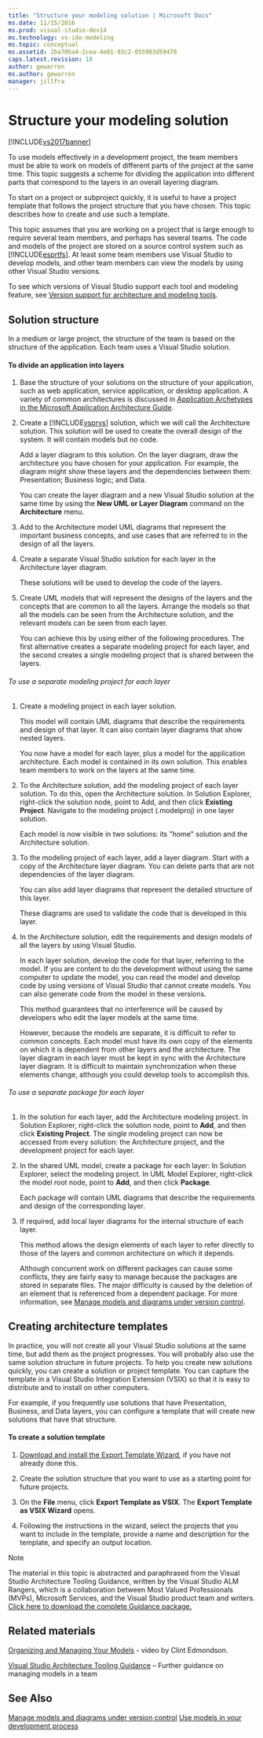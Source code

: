 ```yaml
---
title: "Structure your modeling solution | Microsoft Docs"
ms.date: 11/15/2016
ms.prod: visual-studio-dev14
ms.technology: vs-ide-modeling
ms.topic: conceptual
ms.assetid: 2ba70ba4-2cea-4e01-93c2-055903d59470
caps.latest.revision: 16
author: gewarren
ms.author: gewarren
manager: jillfra
---
```


# Structure your modeling solution

[!INCLUDE[vs2017banner](../includes/vs2017banner.md)]

To use models effectively in a development project, the team members must be able to work on models of different parts of the project at the same time. This topic suggests a scheme for dividing the application into different parts that correspond to the layers in an overall layering diagram.

To start on a project or subproject quickly, it is useful to have a project template that follows the project structure that you have chosen. This topic describes how to create and use such a template.

This topic assumes that you are working on a project that is large enough to require several team members, and perhaps has several teams. The code and models of the project are stored on a source control system such as [!INCLUDE[esprtfs](../includes/esprtfs-md.md)]. At least some team members use Visual Studio to develop models, and other team members can view the models by using other Visual Studio versions.

To see which versions of Visual Studio support each tool and modeling feature, see [Version support for architecture and modeling tools](../modeling/what-s-new-for-design-in-visual-studio.md#VersionSupport).

## Solution structure

In a medium or large project, the structure of the team is based on the structure of the application. Each team uses a Visual Studio solution.

#### To divide an application into layers

1. Base the structure of your solutions on the structure of your application, such as web application, service application, or desktop application. A variety of common architectures is discussed in [Application Archetypes in the Microsoft Application Architecture Guide](http://go.microsoft.com/fwlink/?LinkId=196681).

2. Create a [!INCLUDE[vsprvs](../includes/vsprvs-md.md)] solution, which we will call the Architecture solution. This solution will be used to create the overall design of the system. It will contain models but no code.

    Add a layer diagram to this solution. On the layer diagram, draw the architecture you have chosen for your application. For example, the diagram might show these layers and the dependencies between them: Presentation; Business logic; and Data.

    You can create the layer diagram and a new Visual Studio solution at the same time by using the **New UML or Layer Diagram** command on the **Architecture** menu.

3. Add to the Architecture model UML diagrams that represent the important business concepts, and use cases that are referred to in the design of all the layers.

4. Create a separate Visual Studio solution for each layer in the Architecture layer diagram.

    These solutions will be used to develop the code of the layers.

5. Create UML models that will represent the designs of the layers and the concepts that are common to all the layers. Arrange the models so that all the models can be seen from the Architecture solution, and the relevant models can be seen from each layer.

    You can achieve this by using either of the following procedures. The first alternative creates a separate modeling project for each layer, and the second creates a single modeling project that is shared between the layers.

###### To use a separate modeling project for each layer

1. Create a modeling project in each layer solution.

    This model will contain UML diagrams that describe the requirements and design of that layer. It can also contain layer diagrams that show nested layers.

    You now have a model for each layer, plus a model for the application architecture. Each model is contained in its own solution. This enables team members to work on the layers at the same time.

2. To the Architecture solution, add the modeling project of each layer solution. To do this, open the Architecture solution. In Solution Explorer, right-click the solution node, point to Add, and then click **Existing Project**. Navigate to the modeling project (.modelproj) in one layer solution.

    Each model is now visible in two solutions: its "home" solution and the Architecture solution.

3. To the modeling project of each layer, add a layer diagram. Start with a copy of the Architecture layer diagram. You can delete parts that are not dependencies of the layer diagram.

    You can also add layer diagrams that represent the detailed structure of this layer.

    These diagrams are used to validate the code that is developed in this layer.

4. In the Architecture solution, edit the requirements and design models of all the layers by using Visual Studio.

    In each layer solution, develop the code for that layer, referring to the model. If you are content to do the development without using the same computer to update the model, you can read the model and develop code by using versions of Visual Studio that cannot create models. You can also generate code from the model in these versions.

    This method guarantees that no interference will be caused by developers who edit the layer models at the same time.

    However, because the models are separate, it is difficult to refer to common concepts. Each model must have its own copy of the elements on which it is dependent from other layers and the architecture. The layer diagram in each layer must be kept in sync with the Architecture layer diagram. It is difficult to maintain synchronization when these elements change, although you could develop tools to accomplish this.

###### To use a separate package for each layer

1. In the solution for each layer, add the Architecture modeling project. In Solution Explorer, right-click the solution node, point to **Add**, and then click **Existing Project**. The single modeling project can now be accessed from every solution: the Architecture project, and the development project for each layer.

2. In the shared UML model, create a package for each layer: In Solution Explorer, select the modeling project. In UML Model Explorer, right-click the model root node, point to **Add**, and then click **Package**.

    Each package will contain UML diagrams that describe the requirements and design of the corresponding layer.

3. If required, add local layer diagrams for the internal structure of each layer.

    This method allows the design elements of each layer to refer directly to those of the layers and common architecture on which it depends.

    Although concurrent work on different packages can cause some conflicts, they are fairly easy to manage because the packages are stored in separate files. The major difficulty is caused by the deletion of an element that is referenced from a dependent package. For more information, see [Manage models and diagrams under version control](../modeling/manage-models-and-diagrams-under-version-control.md).

## Creating architecture templates

In practice, you will not create all your Visual Studio solutions at the same time, but add them as the project progresses. You will probably also use the same solution structure in future projects.  To help you create new solutions quickly, you can create a solution or project template. You can capture the template in a Visual Studio Integration Extension (VSIX) so that it is easy to distribute and to install on other computers.

For example, if you frequently use solutions that have Presentation, Business, and Data layers, you can configure a template that will create new solutions that have that structure.

#### To create a solution template

1. [Download and install the Export Template Wizard](http://go.microsoft.com/fwlink/?LinkId=196686), if you have not already done this.

2. Create the solution structure that you want to use as a starting point for future projects.

3. On the **File** menu, click **Export Template as VSIX**. The **Export Template as VSIX Wizard** opens.

4. Following the instructions in the wizard, select the projects that you want to include in the template, provide a name and description for the template, and specify an output location.

> [!NOTE]
> The material in this topic is abstracted and paraphrased from the Visual Studio Architecture Tooling Guidance, written by the Visual Studio ALM Rangers, which is a collaboration between Most Valued Professionals (MVPs), Microsoft Services, and the Visual Studio product team and writers. [Click here to download the complete Guidance package.](http://go.microsoft.com/fwlink/?LinkID=191984)

## Related materials

[Organizing and Managing Your Models](http://channel9.msdn.com/posts/clinted/UML-with-VS-2010-Part-9-Organizing-and-Managing-Your-Models/) - video by Clint Edmondson.

[Visual Studio Architecture Tooling Guidance](../modeling/visual-studio-architecture-tooling-guidance.md) – Further guidance on managing models in a team

## See Also

[Manage models and diagrams under version control](../modeling/manage-models-and-diagrams-under-version-control.md)
[Use models in your development process](../modeling/use-models-in-your-development-process.md)

